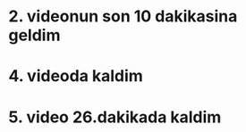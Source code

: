 <h1>2. videonun son 10 dakikasina geldim</h1>
<h1>4. videoda kaldim <h1>
<h1>5. video 26.dakikada kaldim<h1>